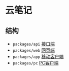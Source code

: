 # 云笔记

## 结构

- `packages/api` [接口端](https://github.com/hengkx/note/tree/master/packages/api)
- `packages/web` [网页端](https://github.com/hengkx/note/tree/master/packages/web)
- `packages/app` [移动客户端](https://github.com/hengkx/note/tree/master/packages/app)
- `packages/pc` [PC客户端](https://github.com/hengkx/note/tree/master/packages/pc)
